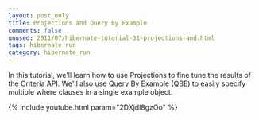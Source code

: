 ```yaml
---           
layout: post_only
title: Projections and Query By Example
comments: false
unused: 2011/07/hibernate-tutorial-31-projections-and.html
tags: hibernate run
category: hibernate_run
---
```


In this tutorial, we'll learn how to use Projections to fine tune the results of the Criteria API. We'll also use Query By Example (QBE) to easily specify multiple where clauses in a single example object.

{% include youtube.html param="2DXjdl8gzOo" %}